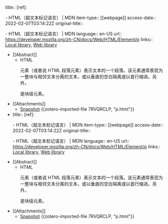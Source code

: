 title:: [ref]: <p> - HTML（超文本标记语言） | MDN
item-type:: [[webpage]]
access-date:: 2022-02-07T03:14:22Z
original-title:: <p> - HTML（超文本标记语言） | MDN
language:: en-US
url:: https://developer.mozilla.org/zh-CN/docs/Web/HTML/Element/p
links:: [Local library](zotero://select/library/items/J54ZRJMZ), [Web library](https://www.zotero.org/users/7570551/items/J54ZRJMZ)

- [[Abstract]]
	- HTML <p>元素（或者说 HTML 段落元素）表示文本的一个段落。该元素通常表现为一整块与相邻文本分离的文本，或以垂直的空白隔离或以首行缩进。另外，<p> 是块级元素。
- [[Attachments]]
	- [Snapshot](https://developer.mozilla.org/zh-CN/docs/Web/HTML/Element/p) {{zotero-imported-file 7RVQRCLP, "p.html"}}
- title:: [ref]: <p> - HTML（超文本标记语言） | MDN
  item-type:: [[webpage]]
  access-date:: 2022-02-07T03:14:22Z
  original-title:: <p> - HTML（超文本标记语言） | MDN
  language:: en-US
  url:: https://developer.mozilla.org/zh-CN/docs/Web/HTML/Element/p
  links:: [Local library](zotero://select/library/items/J54ZRJMZ), [Web library](https://www.zotero.org/users/7570551/items/J54ZRJMZ)
- [[Abstract]]
	- HTML <p>元素（或者说 HTML 段落元素）表示文本的一个段落。该元素通常表现为一整块与相邻文本分离的文本，或以垂直的空白隔离或以首行缩进。另外，<p> 是块级元素。
- [[Attachments]]
	- [Snapshot](https://developer.mozilla.org/zh-CN/docs/Web/HTML/Element/p) {{zotero-imported-file 7RVQRCLP, "p.html"}}